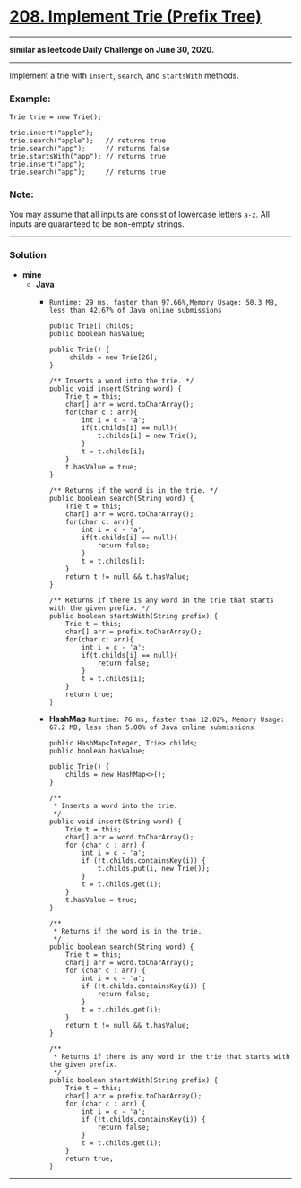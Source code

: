 # [208. Implement Trie (Prefix Tree)](https://leetcode.com/problems/implement-trie-prefix-tree/)

---

**similar as leetcode Daily Challenge on June 30, 2020.**

---

Implement a trie with `insert`, `search`, and `startsWith` methods.

### Example:
```
Trie trie = new Trie();

trie.insert("apple");
trie.search("apple");   // returns true
trie.search("app");     // returns false
trie.startsWith("app"); // returns true
trie.insert("app");   
trie.search("app");     // returns true
```

### Note:
You may assume that all inputs are consist of lowercase letters `a-z`.
All inputs are guaranteed to be non-empty strings.

---

### Solution
* **mine**
  * **Java**
    * `Runtime: 29 ms, faster than 97.66%,Memory Usage: 50.3 MB, less than 42.67% of Java online submissions`
      ```
      public Trie[] childs;
      public boolean hasValue;

      public Trie() {
           childs = new Trie[26];
      }

      /** Inserts a word into the trie. */
      public void insert(String word) {
          Trie t = this;
          char[] arr = word.toCharArray();
          for(char c : arr){
              int i = c - 'a';
              if(t.childs[i] == null){
                  t.childs[i] = new Trie();
              }
              t = t.childs[i];
          }
          t.hasValue = true;
      }

      /** Returns if the word is in the trie. */
      public boolean search(String word) {
          Trie t = this;
          char[] arr = word.toCharArray();
          for(char c: arr){
              int i = c - 'a';
              if(t.childs[i] == null){
                  return false;
              }
              t = t.childs[i];
          }
          return t != null && t.hasValue;
      }

      /** Returns if there is any word in the trie that starts with the given prefix. */
      public boolean startsWith(String prefix) {
          Trie t = this;
          char[] arr = prefix.toCharArray();
          for(char c: arr){
              int i = c - 'a';
              if(t.childs[i] == null){
                  return false;
              }
              t = t.childs[i];
          }
          return true;
      }
      ```

    * **HashMap** `Runtime: 76 ms, faster than 12.02%, Memory Usage: 67.2 MB, less than 5.00% of Java online submissions`
      ```
      public HashMap<Integer, Trie> childs;
      public boolean hasValue;

      public Trie() {
          childs = new HashMap<>();
      }

      /**
       * Inserts a word into the trie.
       */
      public void insert(String word) {
          Trie t = this;
          char[] arr = word.toCharArray();
          for (char c : arr) {
              int i = c - 'a';
              if (!t.childs.containsKey(i)) {
                  t.childs.put(i, new Trie());
              }
              t = t.childs.get(i);
          }
          t.hasValue = true;
      }

      /**
       * Returns if the word is in the trie.
       */
      public boolean search(String word) {
          Trie t = this;
          char[] arr = word.toCharArray();
          for (char c : arr) {
              int i = c - 'a';
              if (!t.childs.containsKey(i)) {
                  return false;
              }
              t = t.childs.get(i);
          }
          return t != null && t.hasValue;
      }

      /**
       * Returns if there is any word in the trie that starts with the given prefix.
       */
      public boolean startsWith(String prefix) {
          Trie t = this;
          char[] arr = prefix.toCharArray();
          for (char c : arr) {
              int i = c - 'a';
              if (!t.childs.containsKey(i)) {
                  return false;
              }
              t = t.childs.get(i);
          }
          return true;
      }
      ```

---

